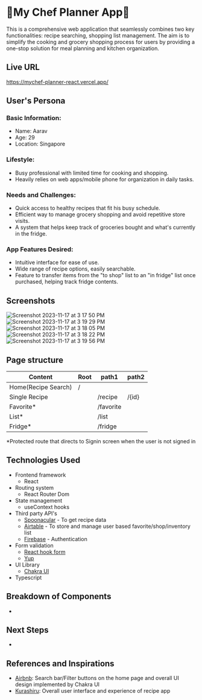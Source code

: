 # 🥕My Chef Planner App🥕
This is a comprehensive web application that seamlessly combines two key functionalities: recipe searching, shopping list management. The aim is to simplify the cooking and grocery shopping process for users by providing a one-stop solution for meal planning and kitchen organization.

## Live URL
https://mychef-planner-react.vercel.app/

## User's Persona
### Basic Information:
* Name: Aarav
* Age: 29
* Location: Singapore

### Lifestyle:
* Busy professional with limited time for cooking and shopping.
* Heavily relies on web apps/mobile phone for organization in daily tasks.

### Needs and Challenges:
* Quick access to healthy recipes that fit his busy schedule.
* Efficient way to manage grocery shopping and avoid repetitive store visits.
* A system that helps keep track of groceries bought and what's currently in the fridge.

### App Features Desired:
* Intuitive interface for ease of use.
* Wide range of recipe options, easily searchable.
* Feature to transfer items from the "to shop" list to an "in fridge" list once purchased, helping track fridge contents.

## Screenshots
![Screenshot 2023-11-17 at 3 17 50 PM](https://github.com/natsumi-h/mychef-planner-react/assets/88537845/c62bcba4-0a40-4ab7-9c3e-699a48e0a884)
![Screenshot 2023-11-17 at 3 19 29 PM](https://github.com/natsumi-h/mychef-planner-react/assets/88537845/d6664018-7ed7-4ad9-84c4-0c99e86d118d)
![Screenshot 2023-11-17 at 3 18 05 PM](https://github.com/natsumi-h/mychef-planner-react/assets/88537845/b8588f57-0643-48fb-b107-c3c71eb498d1)
![Screenshot 2023-11-17 at 3 18 22 PM](https://github.com/natsumi-h/mychef-planner-react/assets/88537845/76f414ec-cd6b-4c01-b08f-3bd44db74726)
![Screenshot 2023-11-17 at 3 19 56 PM](https://github.com/natsumi-h/mychef-planner-react/assets/88537845/a2b5dc3a-a2d9-4ec8-ba4b-dc71b1de1398)

## Page structure
| Content  |Root  |  path1 | path2  |
|---|---|---|---|
|  Home(Recipe Search) |/   |   |   |
| Single Recipe  |   | /recipe  |/{id}   |
| Favorite*  |   | /favorite  |   |
| List*  |   | /list  |   |
| Fridge*  |   | /fridge  |   |

 *Protected route that directs to Signin screen when the user is not signed in

## Technologies Used
* Frontend framework
  * React
* Routing system
  * React Router Dom
* State management
  * useContext hooks
* Third party API's
  * [Spoonacular](https://spoonacular.com/food-api/) - To get recipe data
  * [Airtable](https://support.airtable.com/docs/airtable-web-api-using-filterbyformula-or-sort-parameters) - To store and manage user based favorite/shop/inventory list
  * [Firebase](https://firebase.google.com/) - Authentication 
* Form validation
  * [React hook form](https://www.react-hook-form.com/)
  * [Yup](https://www.npmjs.com/package/yup)
* UI Library
  * [Chakra UI](https://chakra-ui.com/) 
* Typescript

## Breakdown of Components
* 

## Next Steps
* 

## References and Inspirations
* [Airbnb](https://www.airbnb.jp/): Search bar/Filter buttons on the home page and overall UI design implemented by Chakra UI
* [Kurashiru](https://www.kurashiru.com/): Overall user interface and experience of recipe app
